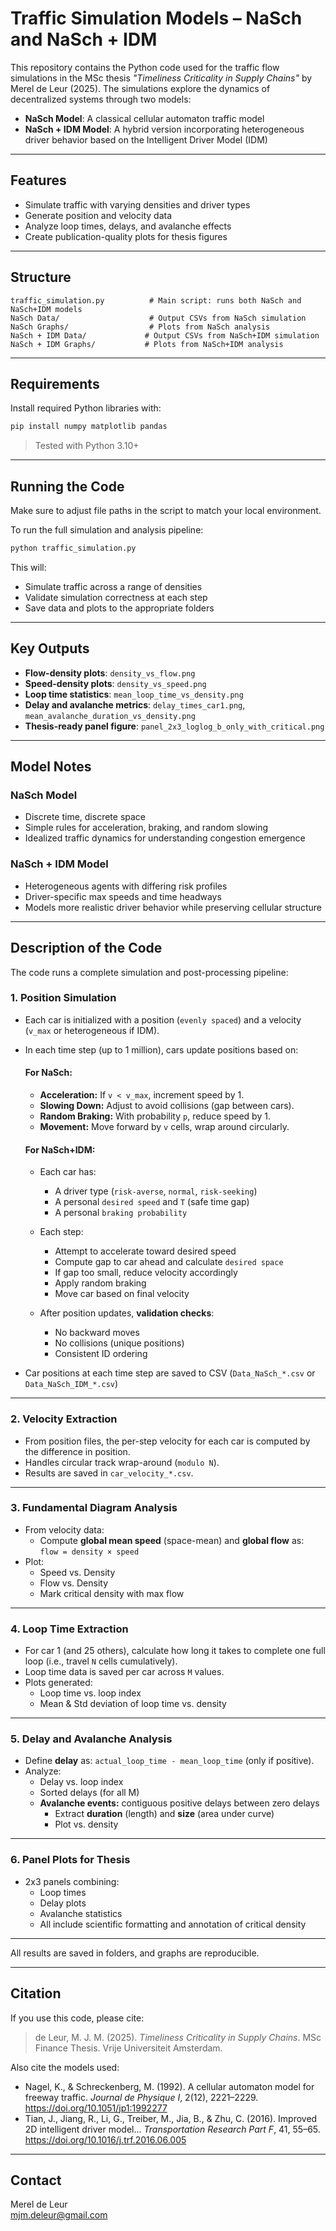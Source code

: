 
# Traffic Simulation Models – NaSch and NaSch + IDM

This repository contains the Python code used for the traffic flow simulations in the MSc thesis _"Timeliness Criticality in Supply Chains"_ by Merel de Leur (2025). The simulations explore the dynamics of decentralized systems through two models:

- **NaSch Model**: A classical cellular automaton traffic model
- **NaSch + IDM Model**: A hybrid version incorporating heterogeneous driver behavior based on the Intelligent Driver Model (IDM)

---

## Features

- Simulate traffic with varying densities and driver types
- Generate position and velocity data
- Analyze loop times, delays, and avalanche effects
- Create publication-quality plots for thesis figures

---

## Structure

```
traffic_simulation.py          # Main script: runs both NaSch and NaSch+IDM models
NaSch Data/                    # Output CSVs from NaSch simulation
NaSch Graphs/                  # Plots from NaSch analysis
NaSch + IDM Data/             # Output CSVs from NaSch+IDM simulation
NaSch + IDM Graphs/           # Plots from NaSch+IDM analysis
```

---

## Requirements

Install required Python libraries with:

```bash
pip install numpy matplotlib pandas
```

> Tested with Python 3.10+

---

## Running the Code

Make sure to adjust file paths in the script to match your local environment.

To run the full simulation and analysis pipeline:

```bash
python traffic_simulation.py
```

This will:
- Simulate traffic across a range of densities
- Validate simulation correctness at each step
- Save data and plots to the appropriate folders

---

## Key Outputs

- **Flow-density plots**: `density_vs_flow.png`
- **Speed-density plots**: `density_vs_speed.png`
- **Loop time statistics**: `mean_loop_time_vs_density.png`
- **Delay and avalanche metrics**: `delay_times_car1.png`, `mean_avalanche_duration_vs_density.png`
- **Thesis-ready panel figure**: `panel_2x3_loglog_b_only_with_critical.png`

---

## Model Notes

### NaSch Model
- Discrete time, discrete space
- Simple rules for acceleration, braking, and random slowing
- Idealized traffic dynamics for understanding congestion emergence

### NaSch + IDM Model
- Heterogeneous agents with differing risk profiles
- Driver-specific max speeds and time headways
- Models more realistic driver behavior while preserving cellular structure

---

## Description of the Code

The code runs a complete simulation and post-processing pipeline:

### 1. **Position Simulation**
- Each car is initialized with a position (`evenly spaced`) and a velocity (`v_max` or heterogeneous if IDM).
- In each time step (up to 1 million), cars update positions based on:

  #### For NaSch:
  - **Acceleration:** If `v < v_max`, increment speed by 1.
  - **Slowing Down:** Adjust to avoid collisions (gap between cars).
  - **Random Braking:** With probability `p`, reduce speed by 1.
  - **Movement:** Move forward by `v` cells, wrap around circularly.

  #### For NaSch+IDM:
  - Each car has:
    - A driver type (`risk-averse`, `normal`, `risk-seeking`)
    - A personal `desired speed` and `T` (safe time gap)
    - A personal `braking probability`
  - Each step:
    - Attempt to accelerate toward desired speed
    - Compute gap to car ahead and calculate `desired space`
    - If gap too small, reduce velocity accordingly
    - Apply random braking
    - Move car based on final velocity

  - After position updates, **validation checks**:
    - No backward moves
    - No collisions (unique positions)
    - Consistent ID ordering

- Car positions at each time step are saved to CSV (`Data_NaSch_*.csv` or `Data_NaSch_IDM_*.csv`)

---

### 2. **Velocity Extraction**
- From position files, the per-step velocity for each car is computed by the difference in position.
- Handles circular track wrap-around (`modulo N`).
- Results are saved in `car_velocity_*.csv`.

---

### 3. **Fundamental Diagram Analysis**
- From velocity data:
  - Compute **global mean speed** (space-mean) and **global flow** as:  
    `flow = density × speed`
- Plot:
  - Speed vs. Density
  - Flow vs. Density
  - Mark critical density with max flow

---

### 4. **Loop Time Extraction**
- For car 1 (and 25 others), calculate how long it takes to complete one full loop (i.e., travel `N` cells cumulatively).
- Loop time data is saved per car across `M` values.
- Plots generated:
  - Loop time vs. loop index
  - Mean & Std deviation of loop time vs. density

---

### 5. **Delay and Avalanche Analysis**
- Define **delay** as: `actual_loop_time - mean_loop_time` (only if positive).
- Analyze:
  - Delay vs. loop index
  - Sorted delays (for all M)
  - **Avalanche events:** contiguous positive delays between zero delays
    - Extract **duration** (length) and **size** (area under curve)
    - Plot vs. density

---

### 6. **Panel Plots for Thesis**
- 2x3 panels combining:
  - Loop times
  - Delay plots
  - Avalanche statistics
  - All include scientific formatting and annotation of critical density

---

All results are saved in folders, and graphs are reproducible.

---

## Citation

If you use this code, please cite:

> de Leur, M. J. M. (2025). _Timeliness Criticality in Supply Chains_. MSc Finance Thesis. Vrije Universiteit Amsterdam.

Also cite the models used:

- Nagel, K., & Schreckenberg, M. (1992). A cellular automaton model for freeway traffic. *Journal de Physique I*, 2(12), 2221–2229. https://doi.org/10.1051/jp1:1992277  
- Tian, J., Jiang, R., Li, G., Treiber, M., Jia, B., & Zhu, C. (2016). Improved 2D intelligent driver model... *Transportation Research Part F*, 41, 55–65. https://doi.org/10.1016/j.trf.2016.06.005

---

## Contact

Merel de Leur  
mjm.deleur@gmail.com
